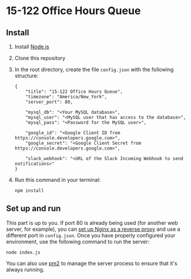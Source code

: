 # 15-122 Office Hours Queue

## Install

1. Install [Node.js](https://nodejs.org)
2. Clone this repository
3. In the root directory, create the file `config.json` with the following structure:
   ```
   {
       "title": "15-122 Office Hours Queue",
       "timezone": "America/New_York",
       "server_port": 80,
   
       "mysql_db": "<Your MySQL database>",
       "mysql_user": "<MySQL user that has access to the database>",
       "mysql_pass": "<Password for the MySQL user>",
   
       "google_id": "<Google Client ID from https://console.developers.google.com>",
       "google_secret": "<Google Client Secret from https://console.developers.google.com>",
       
       "slack_webhook": "<URL of the Slack Incoming Webhook to send notifications>"
   }
   ```
4. Run this command in your terminal:

   ```
   npm install
   ```

## Set up and run

This part is up to you. If port 80 is already being used (for another web server, for example), you can [set up Nginx as a reverse proxy](https://www.nginx.com/resources/admin-guide/reverse-proxy/) and use a different port in `config.json`. Once you have properly configured your environment, use the following command to run the server:
```
node index.js
```
You can also use [pm2](http://pm2.keymetrics.io/) to manage the server process to ensure that it's always running.
